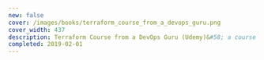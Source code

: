 ```yaml
---
new: false
cover: /images/books/terraform_course_from_a_devops_guru.png
cover_width: 437
description: Terraform Course from a DevOps Guru (Udemy)&#58; a course for beginners, with good coverage and clear examples.
completed: 2019-02-01
---
```

